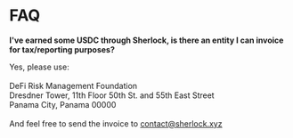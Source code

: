 # FAQ

**I've earned some USDC through Sherlock, is there an entity I can invoice for tax/reporting purposes?**

Yes, please use:\
\
DeFi Risk Management Foundation  \
Dresdner Tower, 11th Floor 50th St. and 55th East Street  \
Panama City, Panama 00000\
\
And feel free to send the invoice to contact@sherlock.xyz
